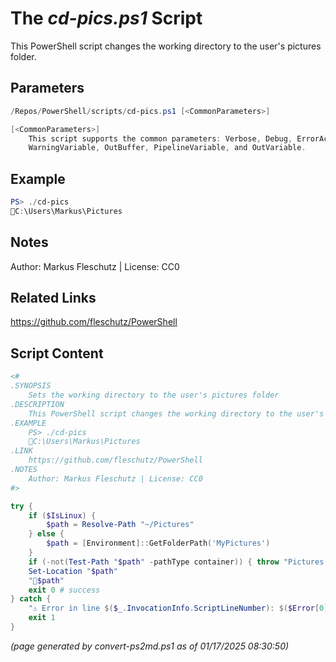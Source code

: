 The *cd-pics.ps1* Script
===========================

This PowerShell script changes the working directory to the user's pictures folder.

Parameters
----------
```powershell
/Repos/PowerShell/scripts/cd-pics.ps1 [<CommonParameters>]

[<CommonParameters>]
    This script supports the common parameters: Verbose, Debug, ErrorAction, ErrorVariable, WarningAction, 
    WarningVariable, OutBuffer, PipelineVariable, and OutVariable.
```

Example
-------
```powershell
PS> ./cd-pics
📂C:\Users\Markus\Pictures

```

Notes
-----
Author: Markus Fleschutz | License: CC0

Related Links
-------------
https://github.com/fleschutz/PowerShell

Script Content
--------------
```powershell
<#
.SYNOPSIS
	Sets the working directory to the user's pictures folder
.DESCRIPTION
	This PowerShell script changes the working directory to the user's pictures folder.
.EXAMPLE
	PS> ./cd-pics
	📂C:\Users\Markus\Pictures
.LINK
	https://github.com/fleschutz/PowerShell
.NOTES
	Author: Markus Fleschutz | License: CC0
#>

try {
	if ($IsLinux) {
		$path = Resolve-Path "~/Pictures"
	} else {
		$path = [Environment]::GetFolderPath('MyPictures')
	}
	if (-not(Test-Path "$path" -pathType container)) { throw "Pictures folder at 📂$path doesn't exist (yet)" }
	Set-Location "$path"
	"📂$path"
	exit 0 # success
} catch {
	"⚠️ Error in line $($_.InvocationInfo.ScriptLineNumber): $($Error[0])"
	exit 1
}
```

*(page generated by convert-ps2md.ps1 as of 01/17/2025 08:30:50)*
